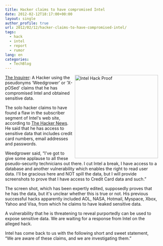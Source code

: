 ```yaml
---
title: Hacker claims to have compromised Intel
date: 2012-02-12T18:17:00+00:00
layout: single
author_profile: true
url: 2012/02/12/hacker-claims-to-have-compromised-intel/
tags:
  - hack
  - intel
  - report
  - rumor
lang: en
categories: 
  - TechBlog
---
```

<a href="http://www.theinquirer.net/" target="_blank"><img title="Intel Hack Proof" border="0" alt="Intel Hack Proof" align="right" src="http://lh4.ggpht.com/-HRcVXBGqzXE/Tzf7QB18ILI/AAAAAAAAEsg/SDMspoExzuk/intel-hack-proof-270x270%25255B5%25255D.png?imgmax=800" width="274" height="274" />The Inquirer</a>: A Hacker using the pseudonyms &#8216;Weedgrower' or &#8216;X-pOSed' claims that he has compromised Intel and obtained sensitive data. 

The solo hacker claims to have found a flaw in the subscriber segment of Intel's web site, according to [The Hacker News](http://thehackernews.com/2012/02/hackers-claims-to-compromise-intels.html). He said that he has access to sensitive data that includes credit card numbers, email addresses and passwords. 

Weedgrower said, “I've got to give some applause to all these pseudo-security technicians out there. I cut Intel a break, I have access to a database and another vulnerability which enables the right to read user data. I'll be gracious here and NOT spill the data, but I will provide screenshots to prove that I have access to Credit Card data and such.” 

The screen shot, which has been expertly edited, supposedly proves that he has the data, but it's unclear whether this is true or not. His previous successful hacks apparently included AOL, NASA, Hotmail, Myspace, Xbox, Yahoo and Visa, from which he claims to have leaked sensitive data. 

A vulnerability that he is threatening to reveal purportedly can be used to expose sensitive data. We are waiting for a response from Intel on the alleged hack. 

Intel has come back to us with the following short and sweet statement, “We are aware of these claims, and we are investigating them.”